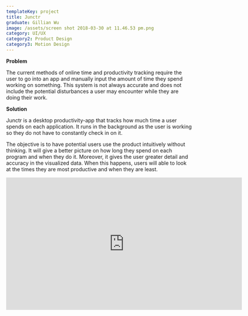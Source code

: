 ```yaml
---
templateKey: project
title: Junctr
graduate: Gillian Wu
image: /assets/screen shot 2018-03-30 at 11.46.53 pm.png
category: UI/UX
category2: Product Design
category3: Motion Design
---
```

**Problem**

The current methods of online time and productivity tracking require the user
to go into an app and manually input the amount of time they spend working
on something. This system is not always accurate and does not include the
potential disturbances a user may encounter while they are doing their work.

**Solution**

Junctr is a desktop productivity-app that tracks how much time a user spends on each application. It runs in the background as the user is working so they do not have to constantly check in on it.  

The objective is to have potential users use the product intuitively without
 thinking. It will give a better picture on how long they spend on each program
and when they do it. Moreover, it gives the user greater detail and accuracy in
the visualized data. When this happens, users will able to look at the times they
are most productive and when they are least.

<iframe src="https://player.vimeo.com/video/262612651" width="640" height="360" frameborder="0" webkitallowfullscreen mozallowfullscreen allowfullscreen></iframe>
